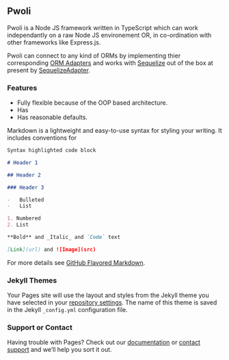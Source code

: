 ## Pwoli

Pwoli is a Node JS framework written in TypeScript which can work independantly on a raw Node JS environement OR, in co-ordination with other frameworks like Express.js.

Pwoli can connect to any kind of ORMs by implementing thier corresponding [ORM Adapters](//pwoli/api-docs/classes/ORMAdapter.html) and works with [Sequelize](https://sequelize.org) out of the box at present by [SequelizeAdapter](/pwoli/api-docs/classes/SequelizeAdapter.html).

### Features

-   Fully flexible because of the OOP based architecture.
-   Has
-   Has reasonable defaults.

Markdown is a lightweight and easy-to-use syntax for styling your writing. It includes conventions for

```markdown
Syntax highlighted code block

# Header 1

## Header 2

### Header 3

-   Bulleted
-   List

1. Numbered
2. List

**Bold** and _Italic_ and `Code` text

[Link](url) and ![Image](src)
```

For more details see [GitHub Flavored Markdown](https://guides.github.com/features/mastering-markdown/).

### Jekyll Themes

Your Pages site will use the layout and styles from the Jekyll theme you have selected in your [repository settings](https://github.com/internetmango/pwoli/settings/pages). The name of this theme is saved in the Jekyll `_config.yml` configuration file.

### Support or Contact

Having trouble with Pages? Check out our [documentation](https://docs.github.com/categories/github-pages-basics/) or [contact support](https://support.github.com/contact) and we’ll help you sort it out.
